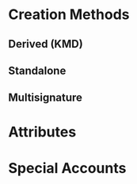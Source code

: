 # Creation Methods
## Derived (KMD)
## Standalone 
## Multisignature
# Attributes
# Special Accounts